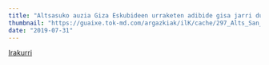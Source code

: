 ```yaml
---
title: "Altsasuko auzia Giza Eskubideen urraketen adibide gisa jarri dute"
thumbnail: "https://guaixe.tok-md.com/argazkiak/ilK/cache/297_Alts_San_Pedro_Altsasukoak_Aske_Zortzikoa_ALTSASUGURASOAK_01_tokikom_735x413.jpg"
date: "2019-07-31"
---
```

[Irakurri](https://guaixe.eus/altsasu/1564516035926-altsasuko-auzia-giza-eskubideen-urraketen-adibide-gisa-jarri-dute)
